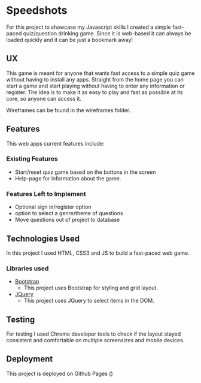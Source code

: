 # Speedshots

For this project to showcase my Javascript skills I created a simple fast-paced quiz/question drinking game. Since it is web-based it can always be loaded quickly and it can be just a bookmark away!
 
## UX
 
This game is meant for anyone that wants fast access to a simple quiz game without having to install any apps. Straight from the home page you can start a game and start playing without having to enter any information or register. The idea is to make it as easy to play and fast as possible at its core, so anyone can access it.

Wireframes can be found in the wireframes folder.

## Features

This web apps current features include:
 
### Existing Features
- Start/reset quiz game based on the buttons in the screen
- Help-page for information about the game.

### Features Left to Implement
- Optional sign in/register option
- option to select a genre/theme of questions
- Move questions out of project to database

## Technologies Used

In this project I used HTML, CSS3 and JS to build a fast-paced web game. 

### Libraries used
- [Bootstrap](https://getbootstrap.com/)
    - This project uses Bootstrap for styling and grid layout.
- [JQuery](https://jquery.com)
    - This project uses JQuery to select items in the DOM.

## Testing

For testing I used Chrome developer tools to check if the layout stayed consistent and comfortable on multiple screensizes and mobile devices. 

## Deployment

This project is deployed on Github Pages ()


